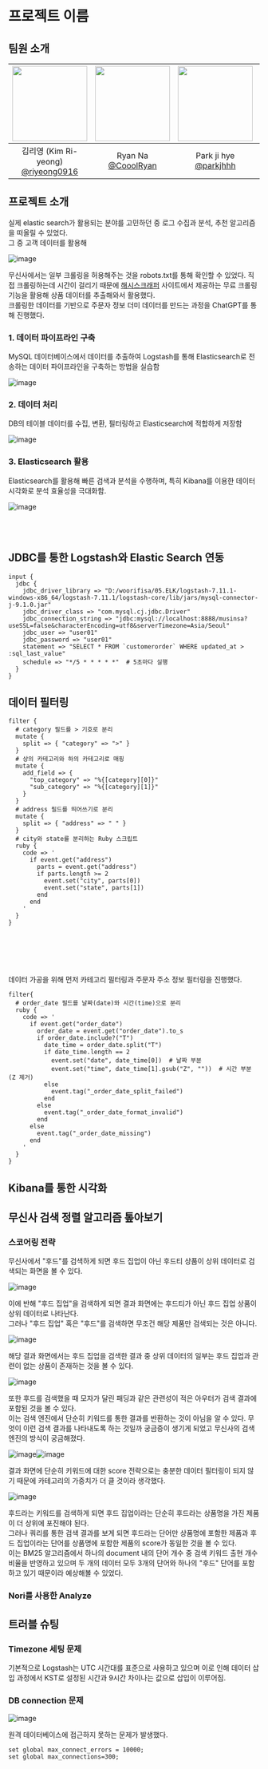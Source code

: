 # 프로젝트 이름


## 팀원 소개


|<img src="https://avatars.githubusercontent.com/u/193798531?v=4" width="150" height="150"/>|<img src="https://avatars.githubusercontent.com/u/74342019?v=4" width="150" height="150"/>|<img src="https://avatars.githubusercontent.com/u/153366521?v=4" width="150" height="150"/>|<img src="https://avatars.githubusercontent.com/u/127267532?v=4" width="150" height="150"/>|
|:-:|:-:|:-:|:-:|
|김리영 (Kim Ri-yeong)<br/>[@riyeong0916](https://github.com/riyeong0916)|Ryan Na<br/>[@CooolRyan](https://github.com/CooolRyan)|Park ji hye<br/>[@parkjhhh](https://github.com/parkjhhh)|[@HyeJinSeok](https://github.com/HyeJinSeok)|


## 프로젝트 소개


실제 elastic search가 활용되는 분야를 고민하던 중 로그 수집과 분석, 추천 알고리즘을 떠올릴 수 있었다.<br>
그 중 고객 데이터를 활용해  


![image](https://github.com/user-attachments/assets/ac8ca101-4d65-46db-9713-7ea7cdf3d126)


무신사에서는 일부 크롤링을 허용해주는 것을 robots.txt를 통해 확인할 수 있었다. 직접 크롤링하는데 시간이 걸리기 때문에 [해시스크래퍼](https://www.hashscraper.com/) 사이트에서 제공하는 무료 크롤링 기능을 활용해 상품 데이터를 추출해와서 활용했다.<br>
크롤링한 데이터를 기반으로 주문자 정보 더미 데이터를 만드는 과정을 ChatGPT를 통해 진행했다.


### 1. 데이터 파이프라인 구축 
MySQL 데이터베이스에서 데이터를 추출하여 Logstash를 통해 Elasticsearch로 전송하는 데이터 파이프라인을 구축하는 방법을 실습함
<br>

![image](https://github.com/user-attachments/assets/cfb9084e-3dfe-416e-8784-711cefbd065f)


### 2. 데이터 처리

DB의 테이블 데이터를 수집, 변환, 필터링하고 Elasticsearch에 적합하게 저장함
<br>

![image](https://github.com/user-attachments/assets/3c889787-f50e-4981-ba3a-3bf68abe4c28)


### 3. Elasticsearch 활용

Elasticsearch를 활용해 빠른 검색과 분석을 수행하며, 특히 Kibana를 이용한 데이터 시각화로 분석 효율성을 극대화함.
<br>

![image](https://github.com/user-attachments/assets/b8a56d4a-615c-482e-9e9e-9270f546285c)

<br>

<br>

## JDBC를 통한 Logstash와 Elastic Search 연동


```
input {
  jdbc {
    jdbc_driver_library => "D:/woorifisa/05.ELK/logstash-7.11.1-windows-x86_64/logstash-7.11.1/logstash-core/lib/jars/mysql-connector-j-9.1.0.jar"
    jdbc_driver_class => "com.mysql.cj.jdbc.Driver"
    jdbc_connection_string => "jdbc:mysql://localhost:8888/musinsa?useSSL=false&characterEncoding=utf8&serverTimezone=Asia/Seoul"
    jdbc_user => "user01"
    jdbc_password => "user01"
    statement => "SELECT * FROM `customerorder` WHERE updated_at > :sql_last_value"
    schedule => "*/5 * * * * *"  # 5초마다 실행
  }
}
```


##  데이터 필터링 


```
filter {
  # category 필드를 > 기호로 분리
  mutate {
    split => { "category" => ">" }
  }
  # 상의 카테고리와 하의 카테고리로 매핑
  mutate {
    add_field => {
      "top_category" => "%{[category][0]}"
      "sub_category" => "%{[category][1]}"
    }
  }
  # address 필드를 띄어쓰기로 분리
  mutate {
    split => { "address" => " " }
  }
  # city와 state를 분리하는 Ruby 스크립트
  ruby {
    code => '
      if event.get("address")
        parts = event.get("address")
        if parts.length >= 2
          event.set("city", parts[0])
          event.set("state", parts[1])
        end
      end
    '
  }
}
```
<br><br><br><br>


데이터 가공을 위해 먼저 카테고리 필터링과 주문자 주소 정보 필터링을 진행했다.








```
filter{
  # order_date 필드를 날짜(date)와 시간(time)으로 분리
  ruby {
    code => '
      if event.get("order_date")
        order_date = event.get("order_date").to_s
        if order_date.include?("T")
          date_time = order_date.split("T")
          if date_time.length == 2
            event.set("date", date_time[0])  # 날짜 부분
            event.set("time", date_time[1].gsub("Z", ""))  # 시간 부분 (Z 제거)
          else
            event.tag("_order_date_split_failed")
          end
        else
          event.tag("_order_date_format_invalid")
        end
      else
        event.tag("_order_date_missing")
      end
    '
  }
}
```


## Kibana를 통한 시각화




## 무신사 검색 정렬 알고리즘 톺아보기


### 스코어링 전략


무신사에서 "후드"를 검색하게 되면 후드 집업이 아닌 후드티 상품이 상위 데이터로 검색되는 화면을 볼 수 있다.


![image](https://github.com/user-attachments/assets/edbaf461-23d6-4621-a513-47c4ac83d638)


이에 반해 "후드 집업"을 검색하게 되면 결과 화면에는 후드티가 아닌 후드 집업 상품이 상위 데이터로 나타난다.<br>
그러나 "후드 집업" 혹은 "후드"를 검색하면 무조건 해당 제품만 검색되는 것은 아니다.<br>


![image](https://github.com/user-attachments/assets/da52d143-ed2e-4ac0-901a-2ca062e8139a)


해당 결과 화면에서는 후드 집업을 검색한 결과 중 상위 데이터의 일부는 후드 집업과 관련이 없는 상품이 존재하는 것을 볼 수 있다.


![image](https://github.com/user-attachments/assets/2347fec6-ed6f-4edb-b045-54d90b25b0b0)


또한 후드를 검색했을 때 모자가 달린 패딩과 같은 관련성이 적은 아우터가 검색 결과에 포함된 것을 볼 수 있다.<br>
이는 검색 엔진에서 단순히 키워드를 통한 결과를 반환하는 것이 아님을 알 수 있다.
무엇이 이런 검색 결과를 나타내도록 하는 것일까 궁금증이 생기게 되었고 무신사의 검색 엔진의 방식이 궁금해졌다.



![image](https://github.com/user-attachments/assets/b49d9b6a-4445-443b-aab0-7bb81a9072d5)![image](https://github.com/user-attachments/assets/7cd07175-7b4c-4421-bb77-d6985f550580)


결과 화면에 단순히 키워드에 대한 score 전략으로는 충분한 데이터 필터링이 되지 않기 때문에 카테고리의 가중치가 더 클 것이라 생각했다.


![image](https://github.com/user-attachments/assets/5a36be55-484e-4436-8f1e-7234326a030b)


후드라는 키워드를 검색하게 되면 후드 집업이라는 단순히 후드라는 상품명을 가진 제품이 더 상위에 포진해야 된다.<br>
그러나 쿼리를 통한 검색 결과를 보게 되면 후드라는 단어만 상품명에 포함한 제품과 후드 집업이라는 단어를 상품명에 포함한 제품의 score가 동일한 것을 볼 수 있다.<br>
이는 BM25 알고리즘에서 하나의 document 내의 단어 개수 중 검색 키워드 출현 개수 비율을 반영하고 있으며 두 개의 데이터 모두 3개의 단어와 하나의 "후드" 단어를 포함하고 있기 때문이라 예상해볼 수 있었다.<br>





### Nori를 사용한 Analyze




## 트러블 슈팅


### Timezone 세팅 문제


기본적으로 Logstash는 UTC 시간대를 표준으로 사용하고 있으며 이로 인해 데이터 삽입 과정에서 KST로 설정된 시간과 9시간 차이나는 값으로 삽입이 이루어짐.


### DB connection 문제
![image](https://github.com/user-attachments/assets/bb6100ea-93e9-41ac-9090-bd1b89d9e9c3)


원격 데이터베이스에 접근하지 못하는 문제가 발생했다.


```
set global max_connect_errors = 10000;
set global max_connections=300;
```
